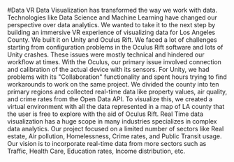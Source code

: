 #Data VR
Data Visualization has transformed the way we work with data. Technologies like Data Science and Machine Learning have changed our perspective over data analytics. We wanted to take it to the next step by building an immersive VR experience of visualizing data for Los Angeles County. We built it on Unity and Oculus Rift. We faced a lot of challenges starting from configuration problems in the Oculus Rift software and lots of Unity crashes. These issues were mostly technical and hindered our workflow at times. With the Oculus, our primary issue involved connection and calibration of the actual device with its sensors. For Unity, we had problems with its "Collaboration" functionality and spent hours trying to find workarounds to work on the same project. We divided the county into ten primary regions and collected real-time data like property values, air quality, and crime rates from the Open Data API. To visualize this, we created a virtual environment with all the data represented in a map of LA county that the user is free to explore with the aid of Oculus Rift. Real Time data visualization has a huge scope in many industries specializes in complex data analytics. Our project focused on a limited number of sectors like Real estate, Air pollution, Homelessness, Crime rates, and Public Transit usage. Our vision is to incorporate real-time data from more sectors such as Traffic, Health Care, Education rates, Income distribution, etc.


